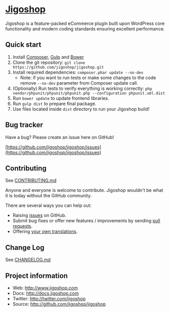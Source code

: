 # [Jigoshop](http://www.jigoshop.com)

Jigoshop is a feature-packed eCommerce plugin built upon WordPress core functionality and modern coding standards ensuring excellent performance.

## Quick start

1. Install [Composer](http://getcomposer.org), [Gulp](http://gulpjs.com) and [Bower](http://bower.io/)
2. Clone the git repository: `git clone https://github.com/jigoshop/jigoshop.git`
3. Install required dependencies: `composer.phar update --no-dev`
    * Note: if you want to run tests or make some changes to the code remove `--no-dev` parameter from Composer update call.
4. (Optionally) Run tests to verify everything is working correctly: `php vendor/phpunit/phpunit/phpunit.php --configuration phpunit.xml.dist`
5. Run `bower update` to update frontend libraries.
6. Run `gulp dist` to prepare final package.
7. Use files located inside `dist` directory to run your Jigoshop build!

## Bug tracker

Have a bug? Please create an issue here on GitHub!

[https://github.com/jigoshop/jigoshop/issues](https://github.com/jigoshop/jigoshop/issues)

## Contributing

See [CONTRIBUTING.md](CONTRIBUTING.md)

Anyone and everyone is welcome to contribute. Jigoshop wouldn't be what it is today without the GitHub community.

There are several ways you can help out:

* Raising [issues](https://github.com/jigoshop/jigoshop/issues) on GitHub.
* Submit bug fixes or offer new features / improvements by sending [pull requests](http://help.github.com/send-pull-requests/).
* Offering [your own translations](https://os958g2.oneskyapp.com).

## Change Log

See [CHANGELOG.md](CHANGELOG.md)

## Project information

* Web: http://www.jigoshop.com
* Docs: http://docs.jigoshop.com
* Twitter: http://twitter.com/jigoshop
* Source: http://github.com/jigoshop/jigoshop

